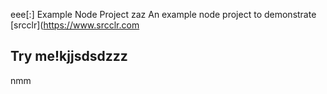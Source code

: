eee[:] Example Node Project
zaz
An example node project to demonstrate [srcclr](https://www.srcclr.com
## Try me!kjjsdsdzzz
nmm
